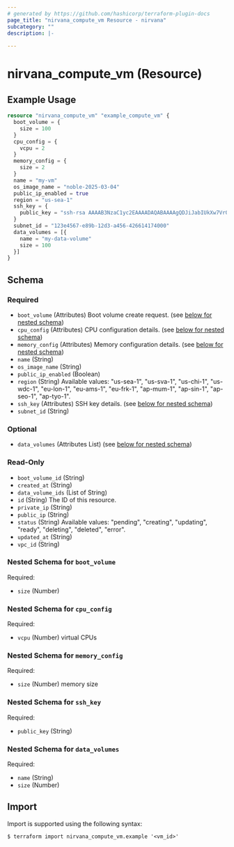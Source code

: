 ```yaml
---
# generated by https://github.com/hashicorp/terraform-plugin-docs
page_title: "nirvana_compute_vm Resource - nirvana"
subcategory: ""
description: |-
  
---
```


# nirvana_compute_vm (Resource)



## Example Usage

```terraform
resource "nirvana_compute_vm" "example_compute_vm" {
  boot_volume = {
    size = 100
  }
  cpu_config = {
    vcpu = 2
  }
  memory_config = {
    size = 2
  }
  name = "my-vm"
  os_image_name = "noble-2025-03-04"
  public_ip_enabled = true
  region = "us-sea-1"
  ssh_key = {
    public_key = "ssh-rsa AAAAB3NzaC1yc2EAAAADAQABAAAAgQDJiJabIUkXw7VrQG+yBohvhEsyoKEYvejZc4RFzV5maybqQei1punVsoe4r6gJttMM1Gr3cNr3OfepikCQAhAchw5ww94ZWqDsDYIqMrlDFbqhGTXDNzFAjeVIKptCOlz9k+7aM69YtLXJ6gFUCq1fbK9PjY+AK28UpMfKYUcyHQ== noname"
  }
  subnet_id = "123e4567-e89b-12d3-a456-426614174000"
  data_volumes = [{
    name = "my-data-volume"
    size = 100
  }]
}
```

<!-- schema generated by tfplugindocs -->
## Schema

### Required

- `boot_volume` (Attributes) Boot volume create request. (see [below for nested schema](#nestedatt--boot_volume))
- `cpu_config` (Attributes) CPU configuration details. (see [below for nested schema](#nestedatt--cpu_config))
- `memory_config` (Attributes) Memory configuration details. (see [below for nested schema](#nestedatt--memory_config))
- `name` (String)
- `os_image_name` (String)
- `public_ip_enabled` (Boolean)
- `region` (String) Available values: "us-sea-1", "us-sva-1", "us-chi-1", "us-wdc-1", "eu-lon-1", "eu-ams-1", "eu-frk-1", "ap-mum-1", "ap-sin-1", "ap-seo-1", "ap-tyo-1".
- `ssh_key` (Attributes) SSH key details. (see [below for nested schema](#nestedatt--ssh_key))
- `subnet_id` (String)

### Optional

- `data_volumes` (Attributes List) (see [below for nested schema](#nestedatt--data_volumes))

### Read-Only

- `boot_volume_id` (String)
- `created_at` (String)
- `data_volume_ids` (List of String)
- `id` (String) The ID of this resource.
- `private_ip` (String)
- `public_ip` (String)
- `status` (String) Available values: "pending", "creating", "updating", "ready", "deleting", "deleted", "error".
- `updated_at` (String)
- `vpc_id` (String)

<a id="nestedatt--boot_volume"></a>
### Nested Schema for `boot_volume`

Required:

- `size` (Number)


<a id="nestedatt--cpu_config"></a>
### Nested Schema for `cpu_config`

Required:

- `vcpu` (Number) virtual CPUs


<a id="nestedatt--memory_config"></a>
### Nested Schema for `memory_config`

Required:

- `size` (Number) memory size


<a id="nestedatt--ssh_key"></a>
### Nested Schema for `ssh_key`

Required:

- `public_key` (String)


<a id="nestedatt--data_volumes"></a>
### Nested Schema for `data_volumes`

Required:

- `name` (String)
- `size` (Number)

## Import

Import is supported using the following syntax:

```shell
$ terraform import nirvana_compute_vm.example '<vm_id>'
```
